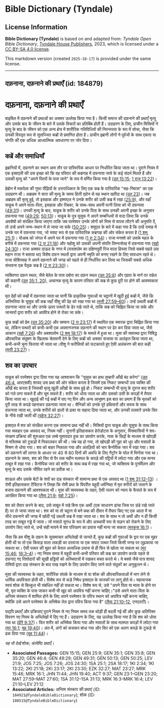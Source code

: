 # Bible Dictionary (Tyndale)

## License Information

**Bible Dictionary (Tyndale)** is based on and adapted from: _Tyndale Open Bible Dictionary_, [Tyndale House Publishers](https://tyndaleopenresources.com/), 2023, which is licensed under a [CC BY-SA 4.0 license](https://creativecommons.org/licenses/by-sa/4.0/legalcode.en).

This markdown version (created `2025-10-17`) is provided under the same license.



--------------------------------

## दफ़नाना, दफ़नाने की प्रथाएँ (id: 184879)

दफ़नाना, दफ़नाने की प्रथाएँ
=========================

बाइबिल में दफ़नाने की प्रथाओं का अक्सर उल्लेख किया गया है। किसी समाज की दफ़नाने की प्रथाएँ मृत्यु और उसके बाद के जीवन के बारे में उसके विचारों का प्रतिबिंब होती हैं। उदाहरण के लिए, प्राचीन मिस्रियों ने मृत्यु के बाद के जीवन को एक अन्य क्षेत्र में शारीरिक गतिविधियों की निरन्तरता के रूप में सोचा, जैसा कि उनकी विस्तृत रूप से सुसज्जित कब्रों से प्रमाणित होता है। प्राचीन इब्रानी लोगों ने पूर्वजों के साथ एकता या संगति की एक अधिक आध्यात्मिक अवधारणा पर जोर दिया।

कब्रें और समाधियाँ
------------------

इब्रानियों में, दफ़नाने का स्थान आम तौर पर पारिवारिक आधार पर निर्धारित किया जाता था। पुराने नियम में एक इस्राएली की उस इच्छा को कि वह परिवार की कब्रगाह में दफनाया जाये के कई संदर्भ मिलते हैं और उसकी मृत्यु को "अपने पितरों के पास जाने" के रूप में वर्णित किया गया है ([उत 15:15](https://ref.ly/Gen15:15); [1 राज 13:22](https://ref.ly/1Kgs13:22))।

हेब्रोन में मकपेला की गुफा पीढ़ियों के उत्तराधिकार के लिए एक कब्र के पारिवारिक "सह\-निवास" का एक उदाहरण थी। अब्राहम ने सारा की मृत्यु के समय हित्ती एप्रोन से यह स्थान खरीदा था ([उत 23](https://ref.ly/Gen23:1-Gen23:20))। जब अब्राहम की मृत्यु हुई, तो इसहाक और इश्माएल ने उनके शरीर को उसी कब्र में रखा ([25:9](https://ref.ly/Gen25:9)), और वहाँ याकूब ने अपने माता\-पिता, इसहाक और रिबका, के साथ\-साथ अपनी पत्नी लिया को भी दफनाया ([49:31](https://ref.ly/Gen49:31))। उनकी मृत्यु के बाद, याकूब के शरीर को उनके पिता के साथ उनकी अपनी इच्छा के अनुसार दफनाया गया ([49:29](https://ref.ly/Gen49:29); [50:13](https://ref.ly/Gen50:13))। याकूब के पुत्र यूसुफ ने अपने सम्बन्धियों से वादा लिया कि उनके अवशेषों को संरक्षित किया जाएगा ताकि जब परमेश्वर उनके लोगों को मिस्र से वापस लौटने की अनुमति दें, तो उन्हें अपने जन्म\-स्थान में ले जाया जा सके ([50:25](https://ref.ly/Gen50:25))। शमूएल के बारे में कहा गया है कि उन्हें रामाह में उनके घर में दफनाया गया, जो स्पष्ट रूप से एक पारिवारिक कब्रगाह की ओर संकेत करता है ([1 शमू 25:1](https://ref.ly/1Sam25:1))। योआब को जंगल में अपने घर में दफनाया गया ([1 रा 2:34](https://ref.ly/1Kgs2:34))। राजा मनश्शे को उसके महल के बगीचे में दफनाया गया ([2 रा 21:18](https://ref.ly/2Kgs21:18)) और यहोशू को उसकी अपनी संपत्ति तिम्नत्सेरह में दफनाया गया ([यहो 24:30](https://ref.ly/Josh24:30))। राजा अक्सर दाऊद के नगर में (यरूशलेम का दक्षिणपूर्वी रिज वाला हिस्सा जिसे सबसे पहले उस महान राजा ने बसाया था) विशेष दफन स्थलों द्वारा अपनी स्मृति को बनाए रखने के लिए सावधान रहते थे। राजा योशिय्याह ने अपने दफ़नाने की जगह को पहले से ही निर्धारित कर लिया था जिसकी सबसे अधिक संभावना एक पैतृक कब्र है ([2 रा 23:30](https://ref.ly/2Kgs23:30))।

व्यक्तिगत दफ़न स्थल, जैसे बेतेल के पास दबोरा का दफ़न स्थल ([उत 35:8](https://ref.ly/Gen35:8)) और एप्रात के मार्ग पर राहेल की कहानी ([उत](https://ref.ly/Gen35:1) [35:1, 20](https://ref.ly/Gen35:1,Gen35:20)), अचानक मृत्यु के कारण परिवार की कब्र से कुछ दूरी पर होने की आवश्यकता थी।

मृत देहों को कब्रों में दफ़नाया जाता था यानी कि प्राकृतिक गुफाओं या चट्टानों में खुदी हुई कब्रों में, जैसे कि अरिमतिया के यूसुफ की कब्र जहाँ यीशु की देह को रखा गया था ([मत्ती 27:59–60](https://ref.ly/Matt27:59-Matt27:60))। उन्हें उथली कब्रों में दफनाया जाता था और उनके ऊपर पत्थरों के ढेर रखे जाते थे, ताकि कब्र को चिह्नित किया जा सके और जानवरों द्वारा शरीर को अपवित्र होने से रोका जा सके।

कुछ कब्रों को प्रेम ([उत 35:20](https://ref.ly/Gen35:20)) और सम्मान ([2 रा 23:17](https://ref.ly/2Kgs23:17)) में स्थापित एक स्मारक द्वारा चिह्नित किया गया था, लेकिन पत्थरों को कभी\-कभी एक अपमानजनक दफ़नाने की स्थान पर ढेर कर दिया जाता था, जैसे आकान ([यहो 7:26](https://ref.ly/Josh7:26)) और अबशालोम ([2 शमू 18:17](https://ref.ly/2Sam18:17)) के मामले में हुआ था। मूसा की व्यवस्था द्वारा निषिद्ध औपचारिक संदूषण के खिलाफ चेतावनी देने के लिए कब्रों को अक्सर सजाया या अलंकृत किया जाता था, कभी\-कभी चुना फिराया भी जाता था।यीशु ने फरीसियों को फटकारते हुए ऐसी अलंकरण की बात कही ([मत्ती 23:27](https://ref.ly/Matt23:27))।

शव का उपचार
-----------

याकूब को परमेश्वर द्वारा दिया गया यह आश्वासन कि "यूसुफ का हाथ तुम्हारी आँखें बंद करेगा" ([उत 46:4](https://ref.ly/Gen46:4), आरएसवी) शायद उस प्रथा की ओर संकेत करता है जिसमें एक निकट सम्बन्धी उस व्यक्ति की आँखें बंद करता है जिसकी मृत्यु खुली आँखों के साथ हुई हो। निकट सम्बन्धी भी मृत्यु के तुरन्त बाद शरीर को गले लगा सकते हैं और चूम सकते हैं। शरीर को धोया जाता था और उसको उसी के कपड़ों में तैयार किया जाता था। खुदाई की गई कब्रों में पाए गए पिन और अन्य आभूषण इस बात का प्रमाण हैं कि मृतकों को पूरी तरह से कपड़े पहनाकर दफ़नाया जाता था। सैनिकों को उनके पूरे हथियारों और कवच के साथ दफनाया जाता था, उनके शरीरों को ढालों से ढका या सहारा दिया जाता था, और उनकी तलवारें उनके सिर के नीचे रखी जाती थीं ([यहेज 32:27](https://ref.ly/Ezek32:27))।

इस्राएल में शव को संरक्षित करना एक सामान्य प्रथा नहीं थी। मिस्रियों द्वारा याकूब और यूसुफ के साथ किया गया व्यवहार एक अपवाद था, नियम नहीं। यूनानी इतिहासकार हेरोडोटस के अनुसार, मिस्रवासियों ने शव\-संरक्षण प्रक्रिया की शुरुआत एक लम्बे घुमावदार हुक का उपयोग करके, नाक के छिद्रों के माध्यम से खोपड़ी से मस्तिष्क को टुकड़ों में निकालकर की थी। जब यह हो गया, तो खोपड़ी की गुहा को धूप और मसालों के मिश्रण से धोया गया। शव को बाहर निकाला गया और अंतड़ियों को चार कैनोपिक जार में रखा गया। शव को दफ़नाने की लागत के आधार पर 40 से 80 दिनों की अवधि के लिए नैट्रॉन के घोल में भिगोया गया था। दफ़नाने के समय, शव को सिर से पैर तक महीन मलमल के कपड़े की पट्टियों में लपेटा गया और एक मानव ताबूत में रखा गया। कैनोपिक जार को शरीर के साथ कब्र में रखा गया था, जो व्यक्तित्व के पुनर्मिलन और मृत्यु के बाद उसके जीवित रहने का प्रतीक था।

शाऊल और उसके बेटों के शवों का दाह संस्कार भी सामान्य प्रथा से एक अपवाद था ([1 शमू 31:12–13](https://ref.ly/1Sam31:12-1Sam31:13)) । रोमी इतिहासकार टैसिटस ने लिखा कि रोमी प्रथा के विपरीत यहूदी धर्मनिष्ठा में मृत शरीरों को जलाने के बजाय दफ़नाने की आवश्यकता थी। मूसा की व्यस्वस्था के तहत, ऐसी जलन को न्याय के फैसले के रूप में आरक्षित किया गया था ([लैव्य 21:9](https://ref.ly/Lev21:9); [यहो 7:25](https://ref.ly/Josh7:25))।

शव को तैयार करने के बाद, उसे ताबूत में रखे बिना एक अर्थी (एक साधारण ढांचा जिस पर डंडे रखे जाते हैं) पर ले जाया जाता था। शव को या तो चट्टान से बने कक्ष की दीवार में तैयार किए गए एक आला में या सीधे दफनाने की जगह में खोदी गई उथली कब्र में रखा जाता था। शव के साथ न तो अर्थी और न ही किसी तरह का ताबूत गड्ढे में जाता। जो मसाले सुगंध के रूप में और अस्थायी रूप से सड़न को रोकने के लिए उपयोग किए जाते थे, उन्हें सही मायने में शव परिरक्षण का प्रयास नहीं माना जा सकता ([मरकुस 16:1](https://ref.ly/Mark16:1))। 

जैसा कि हम यीशु के दफ़न के सुसमाचार अभिलेखों से जानते हैं, कुछ कब्रों की गुफाओं के द्वार पर एक मुहर होती थी या तो एक किवाड़ वाला लकड़ी का दरवाजा या एक सपाट पत्थर जिसे किसी जगह पर लुढ़काया जा सकता था। ऐसी पत्थर की मुहर को केवल अत्यधिक प्रयास से ही फिर से खोला जा सकता था ([मर 15:46](https://ref.ly/Mark15:46); [16:3–4](https://ref.ly/Mark16:3-Mark16:4))। नए नियम समय में यहूदी कभी\-कभी परिवार की कब्र का उपयोग करके पहले से दफनाए गए रिश्तेदारों की सूखी हड्डियों को अस्थिपात्रों में रखकर बचत करते थे। ये बक्से जैसे पात्र शायद रोमियों द्वारा दाह संस्कार के बाद राख रखने के लिए उपयोग किए जाने वाले संदूकों का अनुकूलन थे।

मूसा की व्यस्वस्था के तहत, शारीरिक संपर्क के माध्यम से या शोक की औपचारिकताओं में भाग लेने से धार्मिक अपवित्रता होती थी। विशेष रूप से कड़े निषेध इस्राएल के याजकों पर लागू होते थे। महायाजक स्वयं शोक से बिल्कुल भी संबंधित नहीं हो सकता था। विशेष रूप से, उसे "अपने पिता या माता के होने पर भी, मृत व्यक्ति के पास जाकर कभी भी खुद को अपवित्र नहीं करना चाहिए।"उसे अपने माता\-पिता के अन्तिम संस्कार में शामिल होने के लिए अपने परमेश्वर के पवित्र स्थान को अपवित्र नहीं करना चाहिए, क्योंकि उसे अपने परमेश्वर के अभिषेक तेल द्वारा पवित्र किया गया है” ([लैव्य 21:10–12](https://ref.ly/Lev21:10-Lev21:12), एनएलटी)।

यद्यपि प्रथाएँ और प्रक्रियाएं पुराने नियम से नए नियम समय तक थोड़ी ही बदली गई थीं और कुछ अतिरिक्त विवरण नए नियम के अभिलेखों में दिए गए हैं। उदाहरण के लिए, यह उल्लेख किया गया है कि शव को धोया गया था ([प्रेरि 9:37](https://ref.ly/Acts9:37))। फिर शरीर को अभिषेक किया गया और मसालों के साथ मलमल कपड़ों में लपेटा गया ([मर 16:1](https://ref.ly/Mark16:1); [यूह 19:40](https://ref.ly/John19:40))। अंत में, अंगों को कसकर बांधा गया और सिर को एक अलग कपड़े के टुकड़े से ढक दिया गया ([यूह 11:44](https://ref.ly/John11:44))।

*यह भी देखें*  शोक; अंत्येष्टि प्रथाएँ।

* **Associated Passages:** GEN 15:15; GEN 25:9; GEN 35:1; GEN 35:8; GEN 35:20; GEN 46:4; GEN 49:29; GEN 49:31; GEN 50:13; GEN 50:25; LEV 21:9; JOS 7:25; JOS 7:26; JOS 24:30; 1SA 25:1; 2SA 18:17; 1KI 2:34; 1KI 13:22; 2KI 21:18; 2KI 23:17; 2KI 23:30; EZK 32:27; MAT 23:27; MRK 15:46; MRK 16:1; JHN 11:44; JHN 19:40; ACT 9:37; GEN 23:1–GEN 23:20; MAT 27:59–MAT 27:60; 1SA 31:12–1SA 31:13; MRK 16:3–MRK 16:4; LEV 21:10–LEV 21:12
* **Associated Articles:** अन्तिम संस्कार की प्रथाएं  (ID: `184921@TyndaleBibleDictionary`); शोक (ID: `180515@TyndaleBibleDictionary`)

